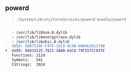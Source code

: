 ## powerd

> `/System/Library/CoreServices/powerd.bundle/powerd`

```diff

   - /usr/lib/libbsm.0.dylib
   - /usr/lib/libenergytrace.dylib
   - /usr/lib/libobjc.A.dylib
-  UUID: 89D7520F-F47F-35C8-9C6B-06B462D1274B
+  UUID: 84D33525-7821-38A0-A3C8-79C557CC037E
   Functions: 2119
   Symbols:   541
   CStrings:  3924

```
